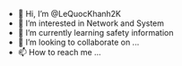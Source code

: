 - 👋 Hi, I’m @LeQuocKhanh2K
- 👀 I’m interested in Network and System
- 🌱 I’m currently learning safety information
- 💞️ I’m looking to collaborate on ...
- 📫 How to reach me ...

<!---
LeQuocKhanh2K/LeQuocKhanh2K is a ✨ special ✨ repository because its `README.md` (this file) appears on your GitHub profile.
You can click the Preview link to take a look at your changes.
--->
